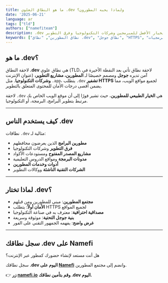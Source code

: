 ```yaml
---
title: ما هو النطاق العلوي .dev ولماذا يحبه المطورون؟
date: '2025-06-21'
language: ar
tags: ["tld"]
authors: ["namefiteam"]
description: .dev هو نطاق جوجل الآمن للمطورين ومشاريع التطوير. تعرف لماذا هو الخيار الأفضل للمبرمجين وشركات التكنولوجيا وفرق التطوير.
keywords: ["نطاق المطورين", "نطاق .dev", "نطاق جوجل", "HTTPS", "نطاق آمن", "تطوير البرمجيات"]
---
```


## **ما هو .dev؟**

لاحقة النطاق **.dev** هي نطاق علوي (TLD، لاحقة نطاق تأتي بعد النقطة الأخيرة في عنوان الإنترنت) آمن تديره **جوجل** ومصمم خصيصًا لـ **المطورين، مشاريع التطوير، وشركات التكنولوجيا**. مثل `.app`، يتطلب `.dev` **تشفير HTTPS** لجميع مواقع الويب، مما يضمن أقصى درجات الأمان للمحتوى المتعلق بالتطوير.

لاحقة `.dev` هي **الخيار الطبيعي للمطورين**، حيث تشير فورًا إلى أن موقع الويب الخاص بك مرتبط بتطوير البرامج، البرمجة، أو التكنولوجيا.

---

## **كيف يستخدم الناس .dev**

نطاقات `.dev` مثالية لـ:

*   **مطورين البرامج** الذين يعرضون محافظهم
*   **فرق التطوير** وشركات التكنولوجيا
*   **مشاريع المصدر المفتوح** ومستودعات الأكواد
*   **مدونات البرمجة** ومواقع الدروس التعليمية
*   **أدوات وخدمات المطورين**
*   **الشركات التقنية الناشئة** ووكالات التطوير

---

## **لماذا تختار .dev؟**

*   **مجتمع المطورين**: مبني للمطورين ومن قبلهم
*   **الأمان أولاً**: يتطلب HTTPS لجميع المواقع
*   **مصداقية احترافية**: معترف به في صناعة التكنولوجيا
*   **بنية جوجل التحتية**: موثوقة وسريعة
*   **غرض واضح**: يفهمه الجمهور التقني على الفور

---

## **سجل نطاقك .dev على Namefi**

هل أنت مستعد لإنشاء حضورك كمطور عبر الإنترنت؟

سجل نطاقك **.dev اليوم على [Namefi](https://namefi.io)** وانضم إلى مجتمع المطورين.

👉 **زر [namefi.io](https://namefi.io) وقم بتأمين نطاقك .dev اليوم.**